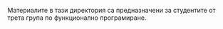 Материалите в тази директория са предназначени за студентите от трета група по функционално програмиране.

